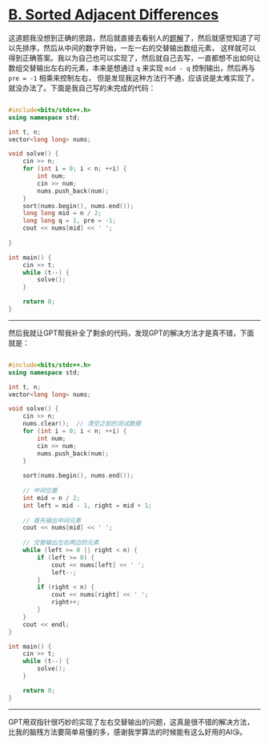 # [B. Sorted Adjacent Differences](https://codeforces.com/problemset/problem/1339/B)

这道题我没想到正确的思路，然后就直接去看别人的[题解](https://www.luogu.com.cn/problem/solution/CF1339B)了，然后就感觉知道了可以先排序，然后从中间的数字开始，一左一右的交替输出数组元素，
这样就可以得到正确答案。我以为自己也可以实现了，然后就自己去写，一直都想不出如何让数组交替输出左右的元素，本来是想通过 `q` 来实现 `mid - q` 控制输出，然后再与 `pre = -1` 相乘来控制左右，
但是发现我这种方法行不通，应该说是太难实现了，就没办法了。下面是我自己写的未完成的代码：

```cpp

#include<bits/stdc++.h>
using namespace std;

int t, n;
vector<long long> nums;

void solve() {
    cin >> n;
    for (int i = 0; i < n; ++i) {
        int num;
        cin >> num;
        nums.push_back(num);
    }
    sort(nums.begin(), nums.end());
    long long mid = n / 2;
    long long q = 1, pre = -1;
    cout << nums[mid] << ' ';
    
}

int main() {
    cin >> t;
    while (t--) {
        solve();
    }

    return 0;
}
```

---
然后我就让GPT帮我补全了剩余的代码，发现GPT的解决方法才是真不错，下面就是：

```cpp

#include<bits/stdc++.h>
using namespace std;

int t, n;
vector<long long> nums;

void solve() {
    cin >> n;
    nums.clear();  // 清空之前的测试数据
    for (int i = 0; i < n; ++i) {
        int num;
        cin >> num;
        nums.push_back(num);
    }
    
    sort(nums.begin(), nums.end());
    
    // 中间位置
    int mid = n / 2;
    int left = mid - 1, right = mid + 1;
    
    // 首先输出中间元素
    cout << nums[mid] << ' ';
    
    // 交替输出左右两边的元素
    while (left >= 0 || right < n) {
        if (left >= 0) {
            cout << nums[left] << ' ';
            left--;
        }
        if (right < n) {
            cout << nums[right] << ' ';
            right++;
        }
    }
    cout << endl;
}

int main() {
    cin >> t;
    while (t--) {
        solve();
    }

    return 0;
}

```

---

GPT用双指针很巧妙的实现了左右交替输出的问题，这真是很不错的解决方法，比我的脑残方法要简单易懂的多，感谢我学算法的时候能有这么好用的AI😘。
